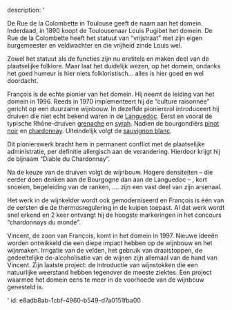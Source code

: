 description: '<p>De Rue de la Colombette in Toulouse geeft de naam aan het domein. Inderdaad, in 1890 koopt de Toulousenaar Louis Pugibet het domein. De Rue de la Colombette heeft het statuut van “vrijstraat” met zijn eigen burgemeester en veldwachter en die vrijheid zinde Louis wel.</p><p>Zowel het statuut als de functies zijn nu eretitels en maken deel van de plaatselijke folklore. Maar laat het duidelijk wezen, op het domein, ondanks het goed humeur is hier niets folkloristisch… alles is hier goed en wel doordacht.</p><p>François is de echte pionier van het domein. Hij neemt de leiding van het domein in 1996. Reeds in 1970 implementeert hij de “culture raisonnée” gericht op een duurzame wijnbouw. In dezelfde pioniersrol introduceert hij druiven die niet echt bekend waren in de <a href="https://www.levipe.be/region/languedoc/?lang=nl">Languedoc</a>. Eerst en vooral de typische Rhône-druiven <a href="https://www.levipe.be/grape/grenache-noir/?lang=nl">grenache</a> en <a href="https://www.levipe.be/grape/syrah/?lang=nl">syrah</a>. Nadien de bourgondiërs <a href="https://www.levipe.be/grape/pinot-noir/?lang=nl">pinot noir</a> en <a href="https://www.levipe.be/grape/chardonnay/?lang=nl">chardonnay</a>. Uiteindelijk volgt de <a href="https://www.levipe.be/grape/sauvignon-blanc/?lang=nl">sauvignon blanc</a>.</p><p>Dit pionierswerk bracht hem in permanent conflict met de plaatselijke administratie, per definitie allergisch aan de verandering. Hierdoor krijgt hij de bijnaam “Diable du Chardonnay”.</p><p>Na de keuze van de druiven volgt de wijnbouw. Hogere densiteiten – die eerder doen denken aan de Bourgogne dan aan de Languedoc – , kort snoeien, begeleiding van de ranken, …. zijn een vast deel van zijn arsenaal.</p><p>Het werk in de wijnkelder wordt ook gemoderniseerd en François is één van de eersten die de thermosregulering in de kuipen toepast. Al dat werk wordt snel erkend en 2 keer ontvangt hij de hoogste markeringen in het concours “chardonnays du monde”.</p><p>Vincent, de zoon van François, komt in het domein in 1997. Nieuwe ideeën worden ontwikkeld die een diepe impact hebben op de wijnbouw en het wijnmaken. Irrigatie van de velden, het gebruik van draaistoppen, de gedeeltelijke de-alcoholisatie van de wijnen zijn allemaal van de hand van Vincent. Zijn laatste project: de introductie van wijnstokken die een natuurlijke weerstand hebben tegenover de meeste ziektes. Een project waarmee het domein eens te meer in de voorhoede van de wijnbouw genesteld is.</p>'
id: e8adb8ab-1cbf-4960-b549-d7a0151fba00
